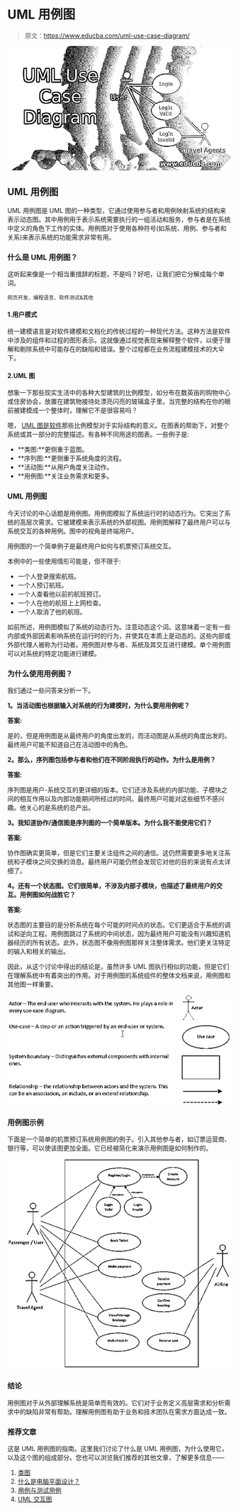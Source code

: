 # UML 用例图

> 原文：<https://www.educba.com/uml-use-case-diagram/>

![UML Use Case Diagram](img/95885b395cf5c202ec111f642d61056c.png)



## UML 用例图

UML 用例图是 UML 图的一种类型，它通过使用参与者和用例映射系统的结构来表示动态图。其中用例用于表示系统需要执行的一组活动和服务，参与者是在系统中定义的角色下工作的实体。用例图对于使用各种符号(如系统、用例、参与者和关系)来表示系统的功能需求非常有用。

### 什么是 UML 用例图？

这听起来像是一个相当重措辞的标题，不是吗？好吧，让我们把它分解成每个单词。

<small>网页开发、编程语言、软件测试&其他</small>

#### 1.用户模式

统一建模语言是对软件建模和文档化的传统过程的一种现代方法。这种方法是软件中涉及的组件和过程的图形表示。这就像通过视觉表现来解释整个软件，以便于理解和剔除系统中可能存在的缺陷和错误。整个过程都在业务流程建模技术的大伞下。

#### 2.UML 图

想象一下那些现实生活中的各种大型建筑的比例模型，如分布在数英亩的购物中心或住房协会，放置在建筑物接待处漂亮闪亮的玻璃盒子里。当完整的结构在你的眼前被建模成一个整体时，理解它不是很容易吗？

嗯， [UML 图是软件](https://www.educba.com/uml-diagram-softwares/)那些比例模型对于实际结构的意义。在图表的帮助下，对整个系统或其一部分的完整描述。有各种不同用途的图表。一些例子是:

*   **类图:**更侧重于蓝图。
*   **序列图:**更侧重于系统角度的流程。
*   **活动图:**从用户角度关注动作。
*   **用例图:**关注业务需求和更多。

### UML 用例图

今天讨论的中心话题是用例图。用例图模拟了系统运行时的动态行为。它突出了系统的高层次需求。它被建模来表示系统的外部视图。用例图解释了最终用户可以与系统交互的各种用例。图中的视角是终端用户。

用例图的一个简单例子是最终用户如何与机票预订系统交互。

本例中的一些使用情形可能是，但不限于:

*   一个人登录搜索航班。
*   一个人预订航班。
*   一个人查看他以前的航班预订。
*   一个人在他的航班上上网检查。
*   一个人取消了他的航班。

如前所述，用例图模拟了系统的动态行为。注意动态这个词。这意味着一定有一些内部或外部因素影响系统在运行时的行为，并使其在本质上是动态的。这些内部或外部代理人被称为行动者。用例图对参与者、系统及其交互进行建模。单个用例图可以对系统的特定功能进行建模。

### 为什么使用用例图？

我们通过一些问答来分析一下。

**1。当活动图也根据输入对系统的行为建模时，为什么要用用例呢？**

**答案:**

是的，但是用例图是从最终用户的角度出发的，而活动图是从系统的角度出发的。最终用户可能不知道自己在活动图中的角色。

**2。那么，序列图包括参与者和他们在不同阶段执行的动作。为什么是用例？**

**答案:**

序列图是用户-系统交互的更详细的版本。它们还涉及系统的内部功能、子模块之间的相互作用以及内部功能期间所经过的时间。最终用户可能对这些细节不感兴趣。他关心的是系统的总产出。

**3。我知道协作/通信图是序列图的一个简单版本。为什么我不能使用它们？**

**答案:**

协作图确实更简单，但是它们主要关注组件之间的通信。这仍然需要更多地关注系统和子模块之间交换的消息。最终用户可能仍然会发现它对他的目的来说有点太详细了。

**4。还有一个状态图。它们很简单，不涉及内部子模块，也描述了最终用户的交互。用例图如何战胜它？**

**答案:**

状态图的主要目的是分析系统在每个可能的时间点的状态。它们更适合于系统的调试和逆向工程。用例图跳过了系统的中间状态，因为最终用户可能没有兴趣知道机器经历的所有状态。此外，状态图不像用例图那样关注整体需求。他们更关注特定的输入和相关的输出。

因此，从这个讨论中得出的结论是，虽然许多 UML 图执行相似的功能，但是它们在理解系统中有着突出的作用。对于用例图的系统组件的整体文档来说，用例图和其他图一样重要。

![UML Use Case](img/8893496fecead47f929a8af3a97f20d9.png)



### 用例图示例

下面是一个简单的机票预订系统用例图的例子。引入其他参与者，如订票运营商、银行等，可以使该图更加全面。它已经被简化来演示用例图是如何制作的。

![Airline Ticket booking system](img/81ddc8ad0183a271cdacc8166ae99eef.png)



### 结论

用例图对于从外部理解系统是简单而有效的。它们对于业务定义高层需求和分析需求中的缺陷非常有帮助。理解用例图有助于业务和技术团队在需求方面达成一致。

### 推荐文章

这是 UML 用例图的指南。这里我们讨论了什么是 UML 用例图，为什么使用它，以及这个图的组成部分。您也可以浏览我们推荐的其他文章，了解更多信息——

1.  [类图](https://www.educba.com/class-diagram/)
2.  [什么是电脑平面设计？](https://www.educba.com/what-is-computer-graphic-design/)
3.  [用例与测试用例](https://www.educba.com/use-case-vs-test-case/)
4.  [UML 交互图](https://www.educba.com/uml-interaction-diagrams/)





